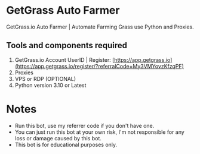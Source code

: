 # GetGrass Auto Farmer
GetGrass.io Auto Farmer | Automate Farming Grass use Python and Proxies.
## Tools and components required
1. GetGrass.io Account UserID | Register: [https://app.getgrass.io](https://app.getgrass.io/register/?referralCode=My3VMYovzKfzqPF)
2. Proxies
3. VPS or RDP (OPTIONAL)
4. Python version 3.10 or Latest

# Notes
- Run this bot, use my referrer code if you don't have one.
- You can just run this bot at your own risk, I'm not responsible for any loss or damage caused by this bot.
- This bot is for educational purposes only.
